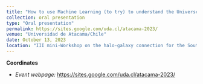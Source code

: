 ```yaml
---
title: "How to use Machine Learning (to try) to understand the Universe"
collection: oral presentation
type: "Oral presentation"
permalink: https://sites.google.com/uda.cl/atacama-2023/
venue: "Universidad de Atacama/Chile"
date: October 13, 2023
location: "III mini-Workshop on the halo-galaxy connection for the South American community"
---
```


**Coordinates**

* _Event webpage:_ https://sites.google.com/uda.cl/atacama-2023/
